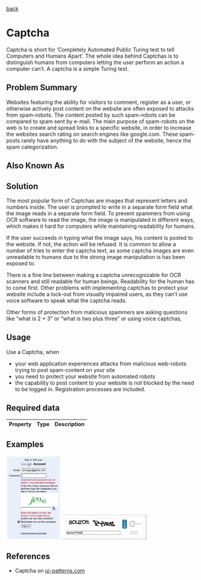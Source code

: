 [back](input-control.md)

# Captcha

Captcha is short for ‘Completely Automated Public Turing test to tell Computers and Humans Apart’.
The whole idea behind Captchas is to distinguish humans from computers letting the user perform an action a computer can’t.
A captcha is a simple Turing test.

## Problem Summary

Websites featuring the ability for visitors to comment, register as a user, or otherwise actively post content on the website 
are often exposed to attacks from spam-robots. 
The content posted by such spam-robots can be compared to spam sent by e-mail. 
The main purpose of spam-robots on the web is to create and spread links to a specific website, 
in order to increase the websites search rating on search engines like google.com. 
These spam-posts rarely have anything to do with the subject of the website, hence the spam categorization.

## Also Known As

## Solution

The most popular form of Captchas are images that represent letters and numbers inside.
The user is prompted to write in a separate form field what the image reads in a separate form field.
To prevent spammers from using OCR software to read the image, the image is manipulated in different ways,
which makes it hard for computers while maintaining readability for humans.

If the user succeeds in typing what the image says, his content is posted to the website.
If not, the action will be refused.
It is common to allow a number of tries to enter the captcha text,
as some captcha images are even unreadable to humans due to the strong image manipulation is has been exposed to.

There is a fine line between making a captcha unrecognizable for OCR scanners and still readable for human beings.
Readability for the human has to come first.
Other problems with implementing captchas to protect your website include a lock-out from visually impaired users,
as they can’t use voice software to speak what the captcha reads.

Other forms of protection from malicious spammers are asking questions
like “what is 2 + 3” or “what is two plus three” or using voice captchas,

## Usage

Use a Captcha, when
 
  - your web application experiences attacks from malicious web-robots trying to post spam-content on your site
  - you need to protect your website from automated robots
  - the capability to post content to your website is not blocked by the need to be logged in. Registration processes are included.

## Required data

Property | Type | Description
-------- | ---- | -----------

## Examples

![Captcha example](img/captcha-1.jpg)
![Captcha example](img/captcha-2.jpg)

## References

  - Captcha on [ui-patterns.com](http://ui-patterns.com/patterns/Captcha)


